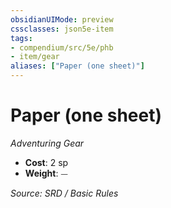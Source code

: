 ```yaml
---
obsidianUIMode: preview
cssclasses: json5e-item
tags:
- compendium/src/5e/phb
- item/gear
aliases: ["Paper (one sheet)"]
---
```

# Paper (one sheet)
*Adventuring Gear*  

- **Cost**: 2 sp
- **Weight**: ⏤

*Source: SRD / Basic Rules*